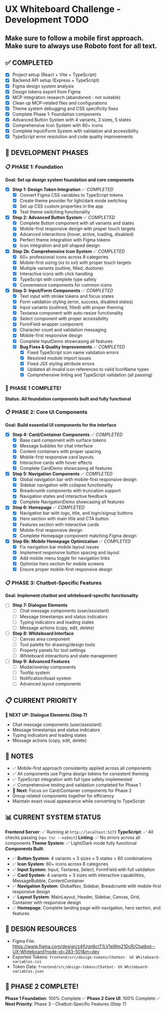 # UX Whiteboard Challenge - Development TODO

## Make sure to follow a mobile first approach. Make sure to always use Roboto font for all text.

## ✅ COMPLETED
- [x] Project setup (React + Vite + TypeScript)
- [x] Backend API setup (Express + TypeScript)
- [x] Figma design system analysis
- [x] Design tokens export from Figma
- [x] MCP integration research (abandoned - not suitable)
- [x] Clean up MCP-related files and configurations
- [x] Theme system debugging and CSS specificity fixes
- [x] Complete Phase 1: Foundation components
- [x] Advanced Button System with 4 variants, 3 sizes, 5 states
- [x] Comprehensive Icon System with 60+ icons
- [x] Complete Input/Form System with validation and accessibility
- [x] TypeScript error resolution and code quality improvements

## 🚀 DEVELOPMENT PHASES

### 📋 PHASE 1: Foundation
**Goal: Set up design system foundation and core components**

- [x] **Step 1: Design Token Integration** ✅ *COMPLETED*
  - [x] Convert Figma CSS variables to TypeScript tokens
  - [x] Create theme provider for light/dark mode switching
  - [x] Set up CSS custom properties in the app
  - [x] Test theme switching functionality

- [x] **Step 2: Advanced Button System** ✅ *COMPLETED*
  - [x] Complete Button component with all variants and states
  - [x] Mobile-first responsive design with proper touch targets
  - [x] Advanced interactions (hover, active, loading, disabled)
  - [x] Perfect theme integration with Figma tokens
  - [x] Icon integration and pill-shaped design

- [x] **Step 2b: Comprehensive Icon System** ✅ *COMPLETED*
  - [x] 60+ professional icons across 8 categories
  - [x] Mobile-first sizing (xs to xxl) with proper touch targets
  - [x] Multiple variants (outline, filled, duotone)
  - [x] Interactive icons with click handling
  - [x] TypeScript with complete type safety
  - [x] Convenience components for common icons

- [x] **Step 3: Input/Form Components** ✅ *COMPLETED*
  - [x] Text input with stroke tokens and focus states
  - [x] Form validation styling (error, success, disabled states)
  - [x] Input variants (outlined, filled) with proper theming
  - [x] Textarea component with auto-resize functionality
  - [x] Select component with proper accessibility
  - [x] FormField wrapper component
  - [x] Character count and validation messaging
  - [x] Mobile-first responsive design
  - [x] Complete InputDemo showcasing all features
  - [x] **Bug Fixes & Quality Improvements** ✅ *COMPLETED*
    - [x] Fixed TypeScript icon name validation errors
    - [x] Resolved module import issues
    - [x] Fixed JSX styling attribute errors
    - [x] Updated all invalid icon references to valid IconName types
    - [x] Comprehensive linting and TypeScript validation (all passing)

### 🎉 **PHASE 1 COMPLETE!** 
**Status: All foundation components built and fully functional**

### 📋 PHASE 2: Core UI Components
**Goal: Build essential UI components for the interface**

- [x] **Step 4: Card/Container Components** ✅ *COMPLETED*
  - [x] Base card component with surface tokens
  - [x] Message bubbles for chat interface
  - [x] Content containers with proper spacing
  - [x] Mobile-first responsive card layouts
  - [x] Interactive cards with hover effects
  - [x] Complete CardDemo showcasing all features

- [x] **Step 5: Navigation Components** ✅ *COMPLETED*
  - [x] Global navigation bar with mobile-first responsive design
  - [x] Sidebar navigation with collapse functionality
  - [x] Breadcrumb components with truncation support
  - [x] Navigation states and interactive feedback
  - [x] Complete NavigationDemo showcasing all features

- [x] **Step 6: Homepage** ✅ *COMPLETED*
  - [x] Navigation bar with logo, title, and login/signup buttons
  - [x] Hero section with main title and CTA button
  - [x] Features section with interactive cards
  - [x] Mobile-first responsive design
  - [x] Complete Homepage component matching Figma design

- [x] **Step 6b: Mobile Homepage Optimization** ✅ *COMPLETED*
  - [x] Fix navigation bar mobile layout issues
  - [x] Implement responsive button spacing and layout
  - [x] Add mobile menu toggle for navigation links
  - [x] Optimize hero section for mobile screens
  - [x] Ensure proper mobile-first responsive design

### 📋 PHASE 3: Chatbot-Specific Features
**Goal: Implement chatbot and whiteboard-specific functionality**

- [ ] **Step 7: Dialogue Elements**
  - [ ] Chat message components (user/assistant)
  - [ ] Message timestamps and status indicators
  - [ ] Typing indicators and loading states
  - [ ] Message actions (copy, edit, delete)

- [ ] **Step 8: Whiteboard Interface**
  - [ ] Canvas area component
  - [ ] Tool palette for drawing/design tools
  - [ ] Property panels for tool settings
  - [ ] Whiteboard interactions and state management

- [ ] **Step 9: Advanced Features**
  - [ ] Modal/overlay components
  - [ ] Tooltip system
  - [ ] Notification/toast system
  - [ ] Advanced layout components

## 📋 CURRENT PRIORITY
**🎯 NEXT UP: Dialogue Elements (Step 7)**
- Chat message components (user/assistant)
- Message timestamps and status indicators
- Typing indicators and loading states
- Message actions (copy, edit, delete)

## 📝 NOTES
- ✅ Mobile-first approach consistently applied across all components
- ✅ All components use Figma design tokens for consistent theming
- ✅ TypeScript integration with full type safety implemented
- ✅ Comprehensive testing and validation completed for Phase 1
- 🎯 **Next**: Focus on Card/Container components for Phase 2
- Group related components together for efficiency
- Maintain exact visual appearance while converting to TypeScript

## 📊 CURRENT SYSTEM STATUS
**Frontend Server**: ✅ Running at `http://localhost:5173`
**TypeScript**: ✅ All checks passing (`npx tsc --noEmit`)
**Linting**: ✅ No errors across all components
**Theme System**: ✅ Light/Dark mode fully functional
**Components Built**: 
- ✅ **Button System**: 4 variants × 3 sizes × 5 states = 60 combinations
- ✅ **Icon System**: 60+ icons across 8 categories
- ✅ **Input System**: Input, Textarea, Select, FormField with full validation
- ✅ **Card System**: 4 variants × 3 sizes with interactive capabilities, MessageBubble, ContentContainer
- ✅ **Navigation System**: GlobalNav, Sidebar, Breadcrumb with mobile-first responsive design
- ✅ **Layout System**: MainLayout, Header, Sidebar, Canvas, Grid, Container with responsive design
- ✅ **Homepage**: Complete landing page with navigation, hero section, and features

## 🎨 DESIGN RESOURCES
- Figma File: https://www.figma.com/design/z4fUgn6ctT1LV1eWm21DcR/Chatbot--UX-Whiteboard?node-id=283-501&m=dev
- Exported Tokens: `frontend/src/design-tokens/Chatbot- UX Whiteboard-variables.css`
- Token Data: `frontend/src/design-tokens/Chatbot- UX Whiteboard-variables.json`

## 🚀 PHASE 2 COMPLETE!
**Phase 1 Foundation**: 100% Complete ✅
**Phase 2 Core UI**: 100% Complete ✅ 
**Next Priority**: Phase 3 - Chatbot-Specific Features (Step 7)
